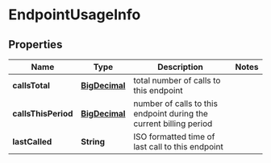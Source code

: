 # EndpointUsageInfo

## Properties
Name | Type | Description | Notes
------------ | ------------- | ------------- | -------------
**callsTotal** | [**BigDecimal**](BigDecimal.md) | total number of calls to this endpoint | 
**callsThisPeriod** | [**BigDecimal**](BigDecimal.md) | number of calls to this endpoint during the current billing period | 
**lastCalled** | **String** | ISO formatted time of last call to this endpoint | 

